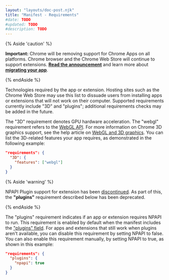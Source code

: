 ```yaml
---
layout: "layouts/doc-post.njk"
title: "Manifest - Requirements"
#date: TODO
#updated: TODO
#description: TODO
---
```


{% Aside 'caution' %}

**Important:** Chrome will be removing support for Chrome Apps on all platforms. Chrome browser and
the Chrome Web Store will continue to support extensions. [**Read the announcement**][1] and learn
more about [**migrating your app**][2].

{% endAside %}

Technologies required by the app or extension. Hosting sites such as the Chrome Web Store may use
this list to dissuade users from installing apps or extensions that will not work on their computer.
Supported requirements currently include "3D" and "plugins"; additional requirements checks may be
added in the future.

The "3D" requirement denotes GPU hardware acceleration. The "webgl" requirement refers to the [WebGL
API][3]. For more information on Chrome 3D graphics support, see the help article on [WebGL and 3D
graphics][4]. You can list the 3D-related features your app requires, as demonstrated in the
following example:

```json
"requirements": {
  "3D": {
    "features": ["webgl"]
  }
}
```

{% Aside 'warning' %}

NPAPI Plugin support for extension has been [discontinued][5]. As part of this, the **"plugins"**
requirement described below has been deprecated.

{% endAside %}

The "plugins" requirement indicates if an app or extension requires NPAPI to run. This requirement
is enabled by default when the manifest includes the ["plugins" field][6]. For apps and extensions
that still work when plugins aren't available, you can disable this requirement by setting NPAPI to
false. You can also enable this requirement manually, by setting NPAPI to true, as shown in this
example:

```json
"requirements": {
  "plugins": {
    "npapi": true
  }
}
```

[1]: https://blog.chromium.org/2020/08/changes-to-chrome-app-support-timeline.html
[2]: /apps/migration
[3]: https://www.khronos.org/webgl/
[4]: https://support.google.com/chrome/answer/1220892
[5]: https://blog.chromium.org/2013/09/saying-goodbye-to-our-old-friend-npapi.html
[6]: /extensions/npapi
